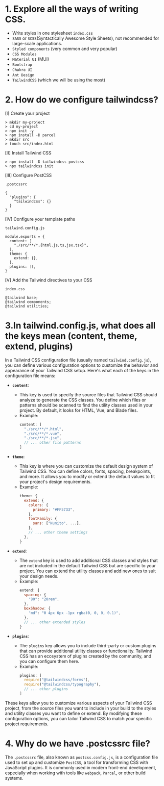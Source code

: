 # 1. Explore all the ways of writing CSS.
- Write styles in one stylesheet `index.css`
- `SASS` or `SCSS`(Syntactically Awesome Style Sheets), not recommended for large-scale applications.
- `Styled components` (very common and very popular)
- `CSS Modules`
- `Material UI` (MUI)
- `Bootstrap`
- `Chakra UI`
- `Ant Design`
- `TailwindCSS` (which we will be using the most)

# 2. How do we configure tailwindcss?
[I] Create your project
```
> mkdir my-project
> cd my-project
> npm init -y
> npm install -D parcel
> mkdir src
> touch src/index.html
```
[II] Install Tailwind CSS
```
> npm install -D tailwindcss postcss
> npx tailwindcss init
```
[III] Configure PostCSS

`.postcssrc`
```
{
  "plugins": {
    "tailwindcss": {}
  }
}
```
[IV] Configure your template paths

`tailwind.config.js`
```
module.exports = {
  content: [
    "./src/**/*.{html,js,ts,jsx,tsx}",
  ],
  theme: {
    extend: {},
  },
  plugins: [],
}
```
[V] Add the Tailwind directives to your CSS

`index.css`
```
@tailwind base;
@tailwind components;
@tailwind utilities;
```

# 3.In tailwind.config.js, what does all the keys mean (content, theme, extend, plugins)
In a Tailwind CSS configuration file (usually named `tailwind.config.js`), you can define various configuration options to customize the behavior and appearance of your Tailwind CSS setup. Here's what each of the keys in the configuration file means:

- **`content`**:
   - This key is used to specify the source files that Tailwind CSS should analyze to generate the CSS classes. You define which files or patterns should be scanned to find the utility classes used in your project. By default, it looks for HTML, Vue, and Blade files.
   - Example:
     ```js
     content: [
       "./src/**/*.html",
       "./src/**/*.vue",
       "./src/**/*.jsx",
       // ... other file patterns
     ]
     ```

- **`theme`**:
   - This key is where you can customize the default design system of Tailwind CSS. You can define colors, fonts, spacing, breakpoints, and more. It allows you to modify or extend the default values to fit your project's design requirements.
   - Example:
     ```js
     theme: {
       extend: {
         colors: {
           primary: "#FF5733",
         },
         fontFamily: {
           sans: ["Nunito", ...],
         },
         // ... other theme settings
       },
     }
     ```

- **`extend`**:
   - The `extend` key is used to add additional CSS classes and styles that are not included in the default Tailwind CSS but are specific to your project. You can extend the utility classes and add new ones to suit your design needs.
   - Example:
     ```js
     extend: {
       spacing: {
         "80": "20rem",
       },
       boxShadow: {
         "md": "0 4px 6px -1px rgba(0, 0, 0, 0.1)",
       },
       // ... other extended styles
     }
     ```

- **`plugins`**:
   - The `plugins` key allows you to include third-party or custom plugins that can provide additional utility classes or functionality. Tailwind CSS has an ecosystem of plugins created by the community, and you can configure them here.
   - Example:
     ```js
     plugins: [
       require("@tailwindcss/forms"),
       require("@tailwindcss/typography"),
       // ... other plugins
     ]
     ```

These keys allow you to customize various aspects of your Tailwind CSS project, from the source files you want to include in your build to the styles and utility classes you want to define or extend. By modifying these configuration options, you can tailor Tailwind CSS to match your specific project requirements.

# 4. Why do we have .postcssrc file?
The `.postcssrc` file, also known as `postcss.config.js`, is a configuration file used to set up and customize `PostCSS`, a tool for transforming CSS with JavaScript plugins. It is commonly used in modern front-end development, especially when working with tools like `webpack`, `Parcel`, or other build systems.